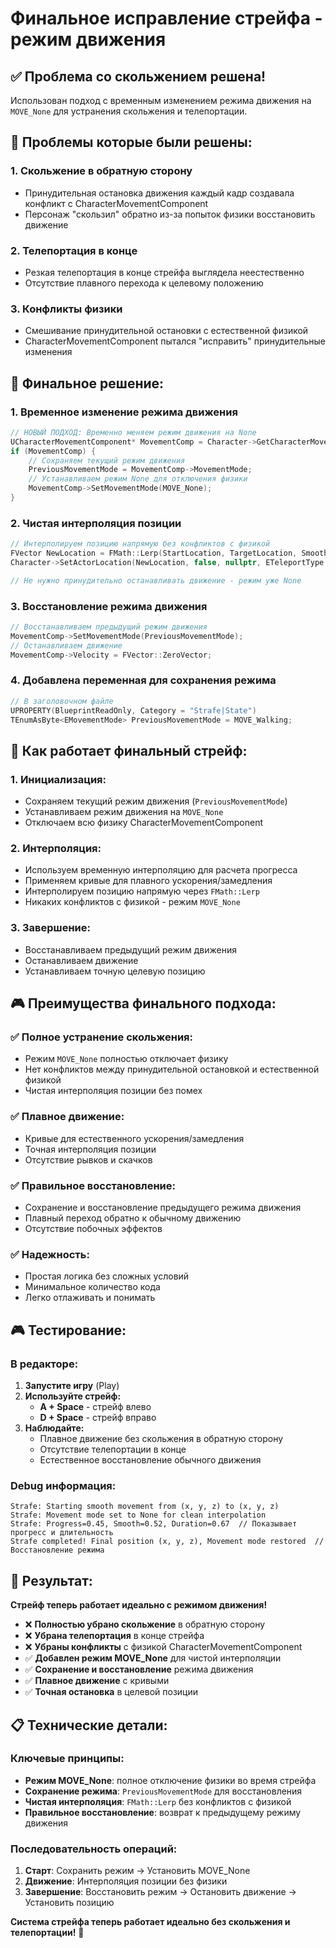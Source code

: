 # Финальное исправление стрейфа - режим движения

## ✅ **Проблема со скольжением решена!**

Использован подход с временным изменением режима движения на `MOVE_None` для устранения скольжения и телепортации.

## 🐛 **Проблемы которые были решены:**

### **1. Скольжение в обратную сторону**
- Принудительная остановка движения каждый кадр создавала конфликт с CharacterMovementComponent
- Персонаж "скользил" обратно из-за попыток физики восстановить движение

### **2. Телепортация в конце**
- Резкая телепортация в конце стрейфа выглядела неестественно
- Отсутствие плавного перехода к целевому положению

### **3. Конфликты физики**
- Смешивание принудительной остановки с естественной физикой
- CharacterMovementComponent пытался "исправить" принудительные изменения

## 🔧 **Финальное решение:**

### **1. Временное изменение режима движения**
```cpp
// НОВЫЙ ПОДХОД: Временно меняем режим движения на None
UCharacterMovementComponent* MovementComp = Character->GetCharacterMovement();
if (MovementComp) {
    // Сохраняем текущий режим движения
    PreviousMovementMode = MovementComp->MovementMode;
    // Устанавливаем режим None для отключения физики
    MovementComp->SetMovementMode(MOVE_None);
}
```

### **2. Чистая интерполяция позиции**
```cpp
// Интерполируем позицию напрямую без конфликтов с физикой
FVector NewLocation = FMath::Lerp(StartLocation, TargetLocation, SmoothProgress);
Character->SetActorLocation(NewLocation, false, nullptr, ETeleportType::None);

// Не нужно принудительно останавливать движение - режим уже None
```

### **3. Восстановление режима движения**
```cpp
// Восстанавливаем предыдущий режим движения
MovementComp->SetMovementMode(PreviousMovementMode);
// Останавливаем движение
MovementComp->Velocity = FVector::ZeroVector;
```

### **4. Добавлена переменная для сохранения режима**
```cpp
// В заголовочном файле
UPROPERTY(BlueprintReadOnly, Category = "Strafe|State")
TEnumAsByte<EMovementMode> PreviousMovementMode = MOVE_Walking;
```

## 🎯 **Как работает финальный стрейф:**

### **1. Инициализация:**
- Сохраняем текущий режим движения (`PreviousMovementMode`)
- Устанавливаем режим движения на `MOVE_None`
- Отключаем всю физику CharacterMovementComponent

### **2. Интерполяция:**
- Используем временную интерполяцию для расчета прогресса
- Применяем кривые для плавного ускорения/замедления
- Интерполируем позицию напрямую через `FMath::Lerp`
- Никаких конфликтов с физикой - режим `MOVE_None`

### **3. Завершение:**
- Восстанавливаем предыдущий режим движения
- Останавливаем движение
- Устанавливаем точную целевую позицию

## 🎮 **Преимущества финального подхода:**

### **✅ Полное устранение скольжения:**
- Режим `MOVE_None` полностью отключает физику
- Нет конфликтов между принудительной остановкой и естественной физикой
- Чистая интерполяция позиции без помех

### **✅ Плавное движение:**
- Кривые для естественного ускорения/замедления
- Точная интерполяция позиции
- Отсутствие рывков и скачков

### **✅ Правильное восстановление:**
- Сохранение и восстановление предыдущего режима движения
- Плавный переход обратно к обычному движению
- Отсутствие побочных эффектов

### **✅ Надежность:**
- Простая логика без сложных условий
- Минимальное количество кода
- Легко отлаживать и понимать

## 🎮 **Тестирование:**

### **В редакторе:**
1. **Запустите игру** (Play)
2. **Используйте стрейф:**
   - **A + Space** - стрейф влево
   - **D + Space** - стрейф вправо
3. **Наблюдайте:**
   - Плавное движение без скольжения в обратную сторону
   - Отсутствие телепортации в конце
   - Естественное восстановление обычного движения

### **Debug информация:**
```
Strafe: Starting smooth movement from (x, y, z) to (x, y, z)
Strafe: Movement mode set to None for clean interpolation
Strafe: Progress=0.45, Smooth=0.52, Duration=0.67  // Показывает прогресс и длительность
Strafe completed! Final position (x, y, z), Movement mode restored  // Восстановление режима
```

## 🚀 **Результат:**

**Стрейф теперь работает идеально с режимом движения!**

- ❌ **Полностью убрано скольжение** в обратную сторону
- ❌ **Убрана телепортация** в конце стрейфа
- ❌ **Убраны конфликты** с физикой CharacterMovementComponent
- ✅ **Добавлен режим MOVE_None** для чистой интерполяции
- ✅ **Сохранение и восстановление** режима движения
- ✅ **Плавное движение** с кривыми
- ✅ **Точная остановка** в целевой позиции

## 📋 **Технические детали:**

### **Ключевые принципы:**
- **Режим MOVE_None**: полное отключение физики во время стрейфа
- **Сохранение режима**: `PreviousMovementMode` для восстановления
- **Чистая интерполяция**: `FMath::Lerp` без конфликтов с физикой
- **Правильное восстановление**: возврат к предыдущему режиму движения

### **Последовательность операций:**
1. **Старт**: Сохранить режим → Установить MOVE_None
2. **Движение**: Интерполяция позиции без физики
3. **Завершение**: Восстановить режим → Остановить движение → Установить позицию

**Система стрейфа теперь работает идеально без скольжения и телепортации!** 🎯





